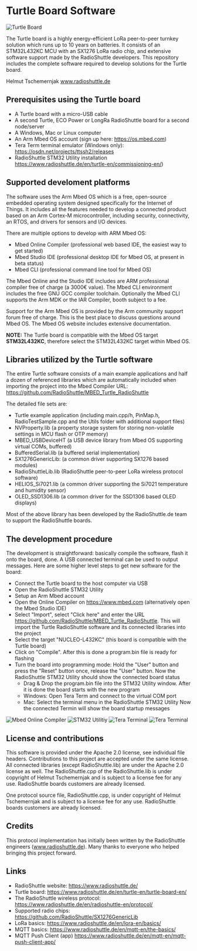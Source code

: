 # Turtle Board Software

![Turtle Board](/docs/Turtle_Board.png)

The Turtle board is a highly energy-efficient LoRa peer-to-peer turnkey solution which runs up to 10 years on batteries. It consists of an STM32L432KC MCU with an SX1276 LoRa radio chip, and extensive software support made by the RadioShuttle developers. This repository includes the complete software required to develop solutions for the Turtle board.

Helmut Tschemernjak
www.radioshuttle.de

## Prerequisites using the Turtle board
- A Turtle board with a micro-USB cable
- A second Turtle, ECO Power or LongRa RadioShuttle board for a second node/server
- A Windows, Mac or Linux computer
- An Arm Mbed OS account (sign up here: https://os.mbed.com)
- Tera Term terminal emulator (Windows only):  https://osdn.net/projects/ttssh2/releases
- RadioShuttle STM32 Utility installation https://www.radioshuttle.de/en/turtle-en/commissioning-en/)

## Supported develoment platforms
The software uses the Arm Mbed OS which is a free, open-source embedded operating system designed specifically for the Internet of Things. It includes all the features needed to develop a connected product based on an Arm Cortex-M microcontroller, including security, connectivity, an RTOS, and drivers for sensors and I/O devices. 

There are multiple options to develop with ARM Mbed OS:
- Mbed Online Compiler (professional web based IDE, the easiest way to get started)
- Mbed Studio IDE (professional desktop IDE for Mbed OS, at present in beta status)
- Mbed CLI (professional command line tool for Mbed OS)

The Mbed Online and the Studio IDE includes are ARM professional compiler free of charge (a 3000€ value). The Mbed CLI environment includes the free GNU GCC compiler toolchain. Optionally the Mbed CLI supports the Arm MDK or the IAR Compiler, booth subject to a fee.
 
Support for the Arm Mbed OS is provided by the Arm community support forum free of charge. This is the best place to discuss questions around Mbed OS. The Mbed OS website includes extensive documentation.

__NOTE:__ The Turtle board is compatible with the Mbed OS target __STM32L432KC__, therefore select the STM32L432KC target within Mbed OS.
 
 
 ##  Libraries utilized by the Turtle software
 The entire Turtle software consists of a main example applications and half a dozen of referenced libraries which are automatically included when importing the project into the Mbed Compiler URL: https://github.com/RadioShuttle/MBED_Turtle_RadioShuttle
  
  The detailed file sets are:
- Turtle example application (including main.cpp/h, PinMap.h, RadioTestSample.cpp and the Utils folder with additional support files)
- NVProperty.lib (a property storage system for storing non-volatile settings in MCU flash or OTP memory)
- MBED_USBDeviceHT (a USB device library from Mbed OS supporting virtual COMs, buffered)
- BufferedSerial.lib (a buffered serial implementation)
- SX1276GenericLib: (a common driver supporting SX1276 based modules)
- RadioShuttleLib.lib (RadioShuttle peer-to-peer LoRa wireless protocol software)
- HELIOS_Si7021.lib (a common driver supporting the Si7021 temperature and humidity sensor)
- OLED_SSD1306.lib (a common driver for the SSD1306 based OLED displays)

Most of the above library has been developed by the RadioShuttle.de team to support the RadioShuttle boards.

## The development procedure
The development is straightforward: basically compile the software, flash it onto the board, done. A USB connected terminal can be used to output messages. Here are some higher level steps to get new software for the board:

- Connect the Turtle board to the host computer via USB
- Open the RadioShuttle STM32 Utility
- Setup an Arm Mbed account
- Open the Online Compiler on https://www.mbed.com (alternatively open the Mbed Studio IDE)
- Select "Import", select "Click here" and enter the URL https://github.com/RadioShuttle/MBED_Turtle_RadioShuttle. This will import the Turtle RadioShuttle software and its connected libraries into the project
- Select the target "NUCLEO-L432KC" (this board is compatible with the Turtle board)
- Click on "Compile". After this is done a program.bin file is ready for flashing
- Turn the board into programming mode:
  Hold the "User" button and press the "Reset" button once, release the "User" button. Now the RadioShuttle STM32 Utility should show the connected board status
  - Drag & Drop the program.bin file into the STM32 Utility window. After it is done the board starts with the new program
  - Windows: Open Tera Term and connect to the virtual COM port
  - Mac: Select the terminal menu in the RadioShuttle STM32 Utility
Now the connected Termin will show the board startup messages

![Mbed Online Compiler](/docs/Mbed_Online_Compiler.png)
![STM32 Utilitiy](/docs/RadioShuttle_STM32_Utility.png)
![Tera Terminal](/docs/Tera_Term_Console.png)
![Tera Terminal](/docs/Mbed_Studio_IDE.png)

## License and contributions
This software is provided under the Apache 2.0 license, see individual file headers. Contributions to this project are accepted under the same license. All connected libraries (except RadioShuttle.lib) are under the Apache 2.0 license as well. The RadioShuttle.cpp of the RadioShuttle.lib is under copyright of Helmut Tschemernjak and is subject to a license fee for any use. RadioShuttle boards customers are already licensed.

One protocol source file, RadioShuttle.cpp, is under copyright of Helmut Tschemernjak and is subject to a license fee for any use. RadioShuttle boards customers are already licensed.

## Credits
This protocol implementation has initially been written by the RadioShuttle engineers (www.radioshuttle.de). Many thanks to everyone who helped bringing this project forward.


## Links
- RadioShuttle website: https://www.radioshuttle.de/
- Turtle board: https://www.radioshuttle.de/en/turtle-en/turtle-board-en/
- The RadioShuttle wireless protocol: https://www.radioshuttle.de/en/radioshuttle-en/protocol/
- Supported radio chips: https://github.com/RadioShuttle/SX1276GenericLib
- LoRa basics: https://www.radioshuttle.de/en/lora-en/basics/
- MQTT basics: https://www.radioshuttle.de/en/mqtt-en/the-basics/
- MQTT Push Client (app) https://www.radioshuttle.de/en/mqtt-en/mqtt-push-client-app/
